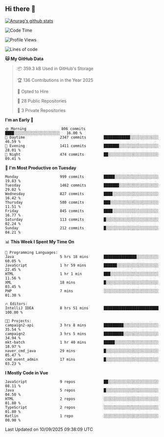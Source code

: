 ## Hi there 👋

[![Anurag's github stats](https://github-readme-stats.vercel.app/api?username=Songwonseok)](https://github.com/anuraghazra/github-readme-stats)



<!--START_SECTION:waka-->
![Code Time](http://img.shields.io/badge/Code%20Time-3%2C756%20hrs%2048%20mins-blue)

![Profile Views](http://img.shields.io/badge/Profile%20Views-0-blue)

![Lines of code](https://img.shields.io/badge/From%20Hello%20World%20I%27ve%20Written-34.8%20million%20lines%20of%20code-blue)

**🐱 My GitHub Data** 

> 📦 359.3 kB Used in GitHub's Storage 
 > 
> 🏆 136 Contributions in the Year 2025
 > 
> 💼 Opted to Hire
 > 
> 📜 28 Public Repositories 
 > 
> 🔑 3 Private Repositories 
 > 
**I'm an Early 🐤** 

```text
🌞 Morning                806 commits         ████░░░░░░░░░░░░░░░░░░░░░   16.00 % 
🌆 Daytime                2347 commits        ████████████░░░░░░░░░░░░░   46.59 % 
🌃 Evening                1411 commits        ███████░░░░░░░░░░░░░░░░░░   28.01 % 
🌙 Night                  474 commits         ██░░░░░░░░░░░░░░░░░░░░░░░   09.41 % 
```
📅 **I'm Most Productive on Tuesday** 

```text
Monday                   999 commits         █████░░░░░░░░░░░░░░░░░░░░   19.83 % 
Tuesday                  1462 commits        ███████░░░░░░░░░░░░░░░░░░   29.02 % 
Wednesday                827 commits         ████░░░░░░░░░░░░░░░░░░░░░   16.42 % 
Thursday                 580 commits         ███░░░░░░░░░░░░░░░░░░░░░░   11.51 % 
Friday                   845 commits         ████░░░░░░░░░░░░░░░░░░░░░   16.77 % 
Saturday                 113 commits         █░░░░░░░░░░░░░░░░░░░░░░░░   02.24 % 
Sunday                   212 commits         █░░░░░░░░░░░░░░░░░░░░░░░░   04.21 % 
```


📊 **This Week I Spent My Time On** 

```text
💬 Programming Languages: 
Java                     5 hrs 18 mins       ███████████████░░░░░░░░░░   60.05 % 
JavaScript               1 hr 59 mins        ██████░░░░░░░░░░░░░░░░░░░   22.45 % 
HTML                     1 hr 1 min          ███░░░░░░░░░░░░░░░░░░░░░░   11.56 % 
XML                      18 mins             █░░░░░░░░░░░░░░░░░░░░░░░░   03.45 % 
PHP                      7 mins              ░░░░░░░░░░░░░░░░░░░░░░░░░   01.38 % 

🔥 Editors: 
IntelliJ IDEA            8 hrs 51 mins       █████████████████████████   100.00 % 

🐱‍💻 Projects: 
campaign2-api            3 hrs 8 mins        █████████░░░░░░░░░░░░░░░░   35.54 % 
campaign2                3 hrs 5 mins        █████████░░░░░░░░░░░░░░░░   34.94 % 
mkt-batch                1 hr 40 mins        █████░░░░░░░░░░░░░░░░░░░░   18.97 % 
naver_cmd_java           29 mins             █░░░░░░░░░░░░░░░░░░░░░░░░   05.47 % 
cmd_event_admin          17 mins             █░░░░░░░░░░░░░░░░░░░░░░░░   03.23 % 
```

**I Mostly Code in Vue** 

```text
JavaScript               9 repos             ██░░░░░░░░░░░░░░░░░░░░░░░   08.11 % 
Java                     5 repos             █░░░░░░░░░░░░░░░░░░░░░░░░   04.50 % 
HTML                     2 repos             ░░░░░░░░░░░░░░░░░░░░░░░░░   01.80 % 
TypeScript               2 repos             ░░░░░░░░░░░░░░░░░░░░░░░░░   01.80 % 
Kotlin                   1 repo              ░░░░░░░░░░░░░░░░░░░░░░░░░   00.90 % 
```




 Last Updated on 10/09/2025 09:38:09 UTC
<!--END_SECTION:waka-->

